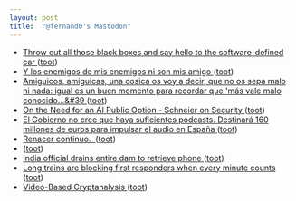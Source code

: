 ```yaml
---
layout: post
title:  "@fernand0's Mastodon"
---
```

*  [Throw out all those black boxes and say hello to the software-defined car ](https://arstechnica.com/cars/2023/05/throw-out-all-those-black-boxes-and-say-hello-to-the-software-defined-car) ([toot](https://mastodon.social/@fernand0/110598522492971210))
*  [Y los enemigos de mis enemigos ni son mis amigo ](https://mastodon.social/@fernand0/110598491457374218) ([toot](https://mastodon.social/@fernand0/110598491457374218))
*  [Amiguicos, amiguicas, una cosica os voy a decir, que no os sepa malo ni nada: igual es un buen momento para recordar que &#39;más vale malo conocido...&#39 ](https://mastodon.social/@fernand0/110598322403436148) ([toot](https://mastodon.social/@fernand0/110598322403436148))
*  [On the Need for an AI Public Option - Schneier on Security ](https://www.schneier.com/blog/archives/2023/06/on-the-need-for-an-ai-public-option.htm) ([toot](https://mastodon.social/@fernand0/110598312483740535))
*  [El Gobierno no cree que haya suficientes podcasts. Destinará 160 millones de euros para impulsar el audio en España ](https://www.xataka.com/audio/gobierno-no-cree-que-haya-suficientes-podcasts-destinara-160-millones-euros-para-impulsar-audio-espan) ([toot](https://mastodon.social/@fernand0/110598090856782519))
*  [Renacer continuo.  ](https://avecesunafoto.wordpress.com/2023/06/23/renacer-continuo) ([toot](https://mastodon.social/@fernand0/110594647213492298))
*  [ ](https://mastodon.social/users/fernand0/statuses/110594614232143309/activity) ([toot](https://mastodon.social/users/fernand0/statuses/110594614232143309/activity))
*  [India official drains entire dam to retrieve phone ](https://www.bbc.com/news/world-asia-india-6572619) ([toot](https://mastodon.social/@fernand0/110594606952560469))
*  [Long trains are blocking first responders when every minute counts ](https://www.washingtonpost.com/nation/interactive/2023/long-trains-block-intersections-paramedics) ([toot](https://mastodon.social/@fernand0/110594473487896156))
*  [Video-Based Cryptanalysis ](https://www.nassiben.com/video-based-crypt) ([toot](https://mastodon.social/@fernand0/110594177685381602))
